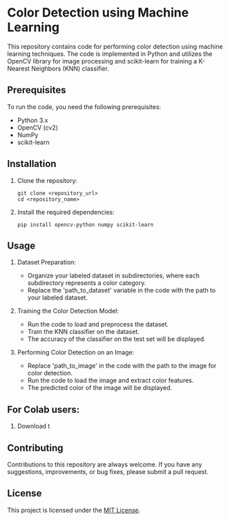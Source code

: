 
# Color Detection using Machine Learning

This repository contains code for performing color detection using machine learning techniques. The code is implemented in Python and utilizes the OpenCV library for image processing and scikit-learn for training a K-Nearest Neighbors (KNN) classifier.

## Prerequisites

To run the code, you need the following prerequisites:

- Python 3.x
- OpenCV (cv2)
- NumPy
- scikit-learn

## Installation

1. Clone the repository:

   ```shell
   git clone <repository_url>
   cd <repository_name>
   ```

2. Install the required dependencies:

   ```shell
   pip install opencv-python numpy scikit-learn
   ```

## Usage

1. Dataset Preparation:
   - Organize your labeled dataset in subdirectories, where each subdirectory represents a color category.
   - Replace the 'path_to_dataset' variable in the code with the path to your labeled dataset.

2. Training the Color Detection Model:
   - Run the code to load and preprocess the dataset.
   - Train the KNN classifier on the dataset.
   - The accuracy of the classifier on the test set will be displayed.

3. Performing Color Detection on an Image:
   - Replace 'path_to_image' in the code with the path to the image for color detection.
   - Run the code to load the image and extract color features.
   - The predicted color of the image will be displayed.

## For Colab users:
1. Download t 
## Contributing

Contributions to this repository are always welcome. If you have any suggestions, improvements, or bug fixes, please submit a pull request.

## License

This project is licensed under the [MIT License](LICENSE).

